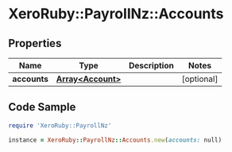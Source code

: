 # XeroRuby::PayrollNz::Accounts

## Properties

Name | Type | Description | Notes
------------ | ------------- | ------------- | -------------
**accounts** | [**Array&lt;Account&gt;**](Account.md) |  | [optional] 

## Code Sample

```ruby
require 'XeroRuby::PayrollNz'

instance = XeroRuby::PayrollNz::Accounts.new(accounts: null)
```


